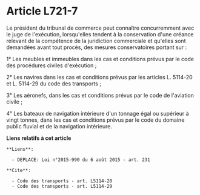 # Article L721-7

Le président du tribunal de commerce peut connaître concurremment avec le juge de l'exécution, lorsqu'elles tendent à la
conservation d'une créance relevant de la compétence de la juridiction commerciale et qu'elles sont demandées avant tout
procès, des mesures conservatoires portant sur : 

1° Les meubles et immeubles dans les cas et conditions prévus par le code des procédures civiles d'exécution ; 

2° Les navires dans les cas et conditions prévus par les articles L. 5114-20 et L. 5114-29 du code des transports ; 

3° Les aéronefs, dans les cas et conditions prévus par le code de l'aviation civile ; 

4° Les bateaux de navigation intérieure d'un tonnage égal ou supérieur à vingt tonnes, dans les cas et conditions prévus par
le code du domaine public fluvial et de la navigation intérieure.

**Liens relatifs à cet article**

	**Liens**:

	  - DEPLACE: Loi n°2015-990 du 6 août 2015 - art. 231

	**Cite**:

	  - Code des transports - art. L5114-20
	  - Code des transports - art. L5114-29
